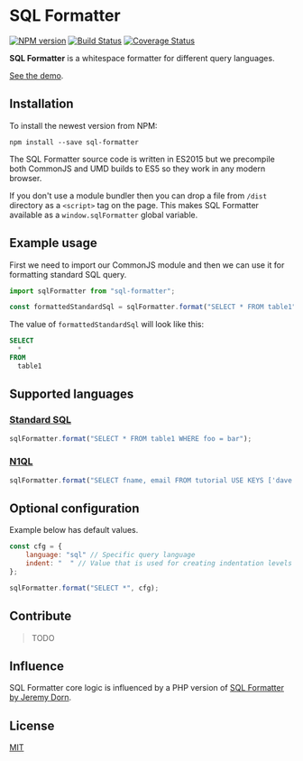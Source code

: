 # SQL Formatter

[![NPM version](https://img.shields.io/npm/v/sql-formatter.svg)](https://npmjs.com/package/sql-formatter)
[![Build Status](https://travis-ci.org/zeroturnaround/sql-formatter.svg?branch=master)](https://travis-ci.org/zeroturnaround/sql-formatter)
[![Coverage Status](https://coveralls.io/repos/github/zeroturnaround/sql-formatter/badge.svg?branch=master)](https://coveralls.io/github/zeroturnaround/sql-formatter?branch=master)

**SQL Formatter** is a whitespace formatter for different query languages.

[See the demo](https://zeroturnaround.github.io/sql-formatter/).

## Installation

To install the newest version from NPM:

```
npm install --save sql-formatter
```

The SQL Formatter source code is written in ES2015 but we precompile both CommonJS and UMD builds to ES5 so they work in any modern browser.

If you don't use a module bundler then you can drop a file from `/dist` directory as a `<script>` tag on the page. This makes SQL Formatter available as a `window.sqlFormatter` global variable.

## Example usage

First we need to import our CommonJS module and then we can use it for formatting
standard SQL query.

```js
import sqlFormatter from "sql-formatter";

const formattedStandardSql = sqlFormatter.format("SELECT * FROM table1");
```

The value of `formattedStandardSql` will look like this:

```sql
SELECT
  *
FROM
  table1
```

## Supported languages

### [Standard SQL](https://en.wikipedia.org/wiki/SQL:2011)

```js
sqlFormatter.format("SELECT * FROM table1 WHERE foo = bar");
```

### [N1QL](http://www.couchbase.com/n1ql)

```js
sqlFormatter.format("SELECT fname, email FROM tutorial USE KEYS ['dave', 'ian'];", {language: "n1ql"});
```

## Optional configuration

Example below has default values.

```js
const cfg = {
    language: "sql" // Specific query language
    indent: "  " // Value that is used for creating indentation levels
};

sqlFormatter.format("SELECT *", cfg);
```

## Contribute

> TODO

## Influence

SQL Formatter core logic is influenced by a PHP version of [SQL Formatter by Jeremy Dorn](https://github.com/jdorn/sql-formatter).

## License

[MIT](https://github.com/zeroturnaround/sql-formatter/blob/master/LICENSE)
